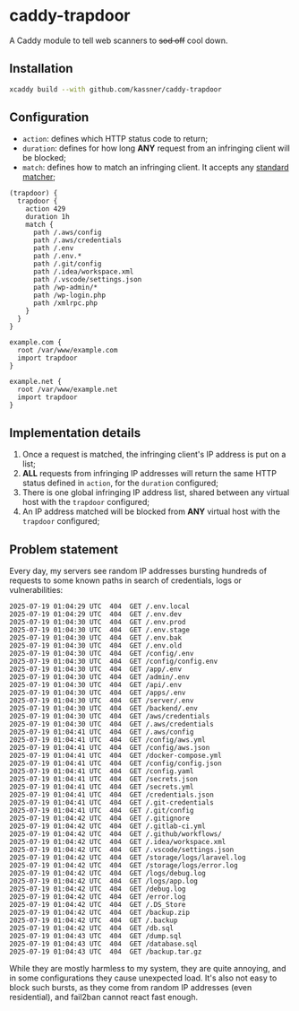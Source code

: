 # caddy-trapdoor

A Caddy module to tell web scanners to ~~sod off~~ cool down.

## Installation

```bash
xcaddy build --with github.com/kassner/caddy-trapdoor
```

## Configuration

- `action`: defines which HTTP status code to return;
- `duration`: defines for how long **ANY** request from an infringing client will be blocked;
- `match`: defines how to match an infringing client. It accepts any [standard matcher](https://caddyserver.com/docs/caddyfile/matchers#standard-matchers);

```Caddyfile
(trapdoor) {
  trapdoor {
    action 429
    duration 1h
    match {
      path /.aws/config
      path /.aws/credentials
      path /.env
      path /.env.*
      path /.git/config
      path /.idea/workspace.xml
      path /.vscode/settings.json
      path /wp-admin/*
      path /wp-login.php
      path /xmlrpc.php
    }
  }
}

example.com {
  root /var/www/example.com
  import trapdoor
}

example.net {
  root /var/www/example.net
  import trapdoor
}
```

## Implementation details

1. Once a request is matched, the infringing client's IP address is put on a list;
2. **ALL** requests from infringing IP addresses will return the same HTTP status defined in `action`, for the `duration` configured;
3. There is one global infringing IP address list, shared between any virtual host with the `trapdoor` configured;
4. An IP address matched will be blocked from **ANY** virtual host with the `trapdoor` configured;

## Problem statement

Every day, my servers see random IP addresses bursting hundreds of requests to some known paths in search of credentials, logs or vulnerabilities:

```
2025-07-19 01:04:29 UTC  404  GET /.env.local
2025-07-19 01:04:29 UTC  404  GET /.env.dev
2025-07-19 01:04:30 UTC  404  GET /.env.prod
2025-07-19 01:04:30 UTC  404  GET /.env.stage
2025-07-19 01:04:30 UTC  404  GET /.env.bak
2025-07-19 01:04:30 UTC  404  GET /.env.old
2025-07-19 01:04:30 UTC  404  GET /config/.env
2025-07-19 01:04:30 UTC  404  GET /config/config.env
2025-07-19 01:04:30 UTC  404  GET /app/.env
2025-07-19 01:04:30 UTC  404  GET /admin/.env
2025-07-19 01:04:30 UTC  404  GET /api/.env
2025-07-19 01:04:30 UTC  404  GET /apps/.env
2025-07-19 01:04:30 UTC  404  GET /server/.env
2025-07-19 01:04:30 UTC  404  GET /backend/.env
2025-07-19 01:04:30 UTC  404  GET /aws/credentials
2025-07-19 01:04:30 UTC  404  GET /.aws/credentials
2025-07-19 01:04:41 UTC  404  GET /.aws/config
2025-07-19 01:04:41 UTC  404  GET /config/aws.yml
2025-07-19 01:04:41 UTC  404  GET /config/aws.json
2025-07-19 01:04:41 UTC  404  GET /docker-compose.yml
2025-07-19 01:04:41 UTC  404  GET /config/config.json
2025-07-19 01:04:41 UTC  404  GET /config.yaml
2025-07-19 01:04:41 UTC  404  GET /secrets.json
2025-07-19 01:04:41 UTC  404  GET /secrets.yml
2025-07-19 01:04:41 UTC  404  GET /credentials.json
2025-07-19 01:04:41 UTC  404  GET /.git-credentials
2025-07-19 01:04:41 UTC  404  GET /.git/config
2025-07-19 01:04:42 UTC  404  GET /.gitignore
2025-07-19 01:04:42 UTC  404  GET /.gitlab-ci.yml
2025-07-19 01:04:42 UTC  404  GET /.github/workflows/
2025-07-19 01:04:42 UTC  404  GET /.idea/workspace.xml
2025-07-19 01:04:42 UTC  404  GET /.vscode/settings.json
2025-07-19 01:04:42 UTC  404  GET /storage/logs/laravel.log
2025-07-19 01:04:42 UTC  404  GET /storage/logs/error.log
2025-07-19 01:04:42 UTC  404  GET /logs/debug.log
2025-07-19 01:04:42 UTC  404  GET /logs/app.log
2025-07-19 01:04:42 UTC  404  GET /debug.log
2025-07-19 01:04:42 UTC  404  GET /error.log
2025-07-19 01:04:42 UTC  404  GET /.DS_Store
2025-07-19 01:04:42 UTC  404  GET /backup.zip
2025-07-19 01:04:42 UTC  404  GET /.backup
2025-07-19 01:04:42 UTC  404  GET /db.sql
2025-07-19 01:04:43 UTC  404  GET /dump.sql
2025-07-19 01:04:43 UTC  404  GET /database.sql
2025-07-19 01:04:43 UTC  404  GET /backup.tar.gz
```

While they are mostly harmless to my system, they are quite annoying, and in some configurations they cause unexpected load. It's also not easy to block such bursts, as they come from random IP addresses (even residential), and fail2ban cannot react fast enough.
